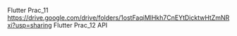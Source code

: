 Flutter Prac_11
https://drive.google.com/drive/folders/1ostFaqiMlHkh7CnEYtDicktwHtZmNRxi?usp=sharing
Flutter Prac_12 API
